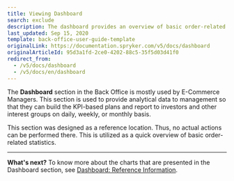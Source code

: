 ```yaml
---
title: Viewing Dashboard
search: exclude
description: The dashboard provides an overview of basic order-related statistics. This page presents you with a summary of order counts, order statuses, top products.
last_updated: Sep 15, 2020
template: back-office-user-guide-template
originalLink: https://documentation.spryker.com/v5/docs/dashboard
originalArticleId: 95d3a1fd-2ce0-4202-88c5-35f5d03d41f0
redirect_from:
  - /v5/docs/dashboard
  - /v5/docs/en/dashboard
---
```


The **Dashboard** section in the Back Office is mostly used by E-Commerce Managers.
This section is used to provide analytical data to management so that they can build the KPI-based plans and report to investors and other interest groups on daily, weekly, or monthly basis.

This section was designed as a reference location. Thus, no actual actions can be performed there. This is utilized as a quick overview of basic order-related statistics.
***
**What's next?**
To know more about the charts that are presented in the Dashboard section, see [Dashboard: Reference Information](/docs/scos/user/back-office-user-guides/{{page.version}}/dashboard/references/dashboard-reference-information.html).
